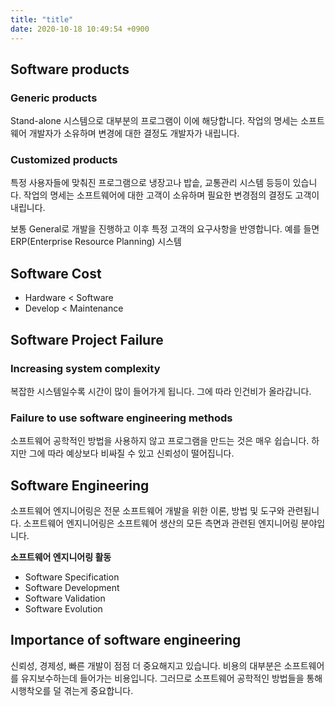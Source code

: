 ```yaml
---
title: "title"
date: 2020-10-18 10:49:54 +0900
---
```


## Software products

### Generic products

Stand-alone 시스템으로 대부분의 프로그램이 이에 해당합니다.
작업의 명세는 소프트웨어 개발자가 소유하며 변경에 대한 결정도 개발자가 내립니다.

### Customized products

특정 사용자들에 맞춰진 프로그램으로 냉장고나 밥솥, 교통관리 시스템 등등이 있습니다.
작업의 명세는 소프트웨어에 대한 고객이 소유하며 필요한 변경점의 결정도 고객이 내립니다.

보통 General로 개발을 진행하고 이후 특정 고객의 요구사항을 반영합니다.
예를 들면 ERP(Enterprise Resource Planning) 시스템

## Software Cost

- Hardware < Software
- Develop < Maintenance

## Software Project Failure

### Increasing system complexity

복잡한 시스템일수록 시간이 많이 들어가게 됩니다.
그에 따라 인건비가 올라갑니다.

### Failure to use software engineering methods

소프트웨어 공학적인 방법을 사용하지 않고 프로그램을 만드는 것은 매우 쉽습니다. 하지만 그에 따라 예상보다 비싸질 수 있고 신뢰성이 떨어집니다.

## Software Engineering

소프트웨어 엔지니어링은 전문 소프트웨어 개발을 위한 이론, 방법 및 도구와 관련됩니다.
소프트웨어 엔지니어링은 소프트웨어 생산의 모든 측면과 관련된 엔지니어링 분야입니다.

**소프트웨어 엔지니어링 활동**

- Software Specification
- Software Development
- Software Validation
- Software Evolution

## Importance of software engineering

신뢰성, 경제성, 빠른 개발이 점점 더 중요해지고 있습니다.
비용의 대부분은 소프트웨어를 유지보수하는데 들어가는 비용입니다.
그러므로 소프트웨어 공학적인 방법들을 통해 시행착오를 덜 겪는게 중요합니다.
